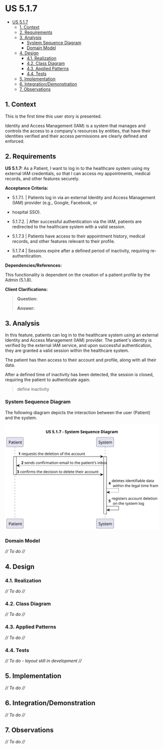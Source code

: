 # US 5.1.7

<!-- TOC -->
* [US 5.1.7](#us-517)
  * [1. Context](#1-context)
  * [2. Requirements](#2-requirements)
  * [3. Analysis](#3-analysis)
    * [System Sequence Diagram](#system-sequence-diagram)
    * [Domain Model](#domain-model)
  * [4. Design](#4-design)
    * [4.1. Realization](#41-realization)
    * [4.2. Class Diagram](#42-class-diagram)
    * [4.3. Applied Patterns](#43-applied-patterns)
    * [4.4. Tests](#44-tests)
  * [5. Implementation](#5-implementation)
  * [6. Integration/Demonstration](#6-integrationdemonstration)
  * [7. Observations](#7-observations)
<!-- TOC -->


## 1. Context

This is the first time this user story is presented.

Identity and Access Management (IAM) is a system that manages and controls the access to a company's resources by entities,
that have their identities verified and their access permissions are clearly defined and enforced.

## 2. Requirements

**US 5.1.7:**  As a Patient, I want to log in to the healthcare system using my external IAM credentials, so that I can
access my appointments, medical records, and other features securely.

**Acceptance Criteria:**

- 5.1.7.1. | Patients log in via an external Identity and Access Management (IAM) provider (e.g., Google, Facebook, or 
- hospital SSO).

- 5.1.7.2. | After successful authentication via the IAM, patients are redirected to the healthcare system with a valid session.

- 5.1.7.3 | Patients have access to their appointment history, medical records, and other features relevant to their profile.

- 5.1.7.4 | Sessions expire after a defined period of inactivity, requiring re-authentication.


**Dependencies/References:**

This functionality is dependent on the creation of a patient profile by the Admin (5.1.8).

**Client Clarifications:**

> **Question:** 
>
> **Answer:** 


## 3. Analysis

In this feature, patients can log in to the healthcare system using an external Identity and Access Management (IAM) provider.
The patient's identity is verified by the external IAM service, and upon successful authentication, they are granted a 
valid session within the healthcare system.

The patient has then access to their account and profile, along with all their data.

After a defined time of inactivity has been detected, the session is closed, requiring the patient to authenticate again.

> define inactivity

### System Sequence Diagram

The following diagram depicts the interaction between the user (Patient) and the system.

![us_5.1.7_system_sequence_diagram.svg](diagrams/SSD/us_5.1.7_system_sequence_diagram.svg)

### Domain Model

_// To do //_

## 4. Design

### 4.1. Realization

_// To do //_

### 4.2. Class Diagram

_// To do //_

### 4.3. Applied Patterns

_// To do //_

### 4.4. Tests

_// To do - layout still in development //_ 


## 5. Implementation

_// To do //_

## 6. Integration/Demonstration

_// To do //_

## 7. Observations

_// To do //_